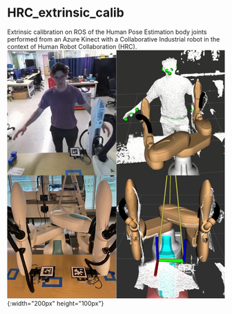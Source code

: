 # HRC_extrinsic_calib
Extrinsic calibration on ROS of the Human Pose Estimation body joints performed from an Azure Kinect with a Collaborative Industrial robot in the context of Human Robot Collaboration (HRC).
![viz extrinsic calib](viz.jpeg){:width="200px" height="100px"}
